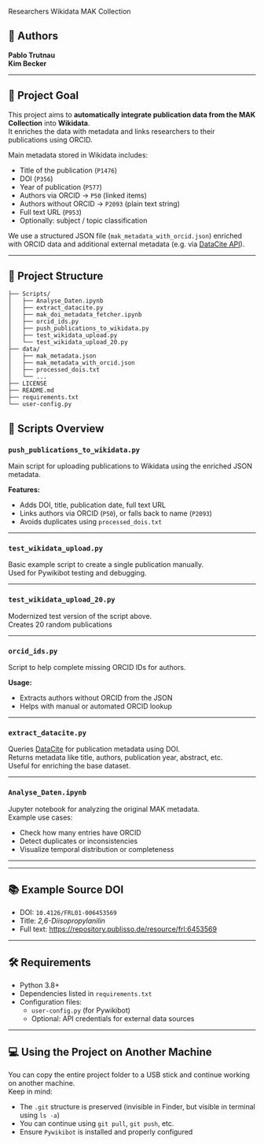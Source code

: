  Researchers Wikidata MAK Collection

## 👥 Authors  
**Pablo Trutnau**  
**Kim Becker**

---

## 🎯 Project Goal

This project aims to **automatically integrate publication data from the MAK Collection** into **Wikidata**.  
It enriches the data with metadata and links researchers to their publications using ORCID.

Main metadata stored in Wikidata includes:
- Title of the publication (`P1476`)
- DOI (`P356`)
- Year of publication (`P577`)
- Authors via ORCID → `P50` (linked items)
- Authors without ORCID → `P2093` (plain text string)
- Full text URL (`P953`)
- Optionally: subject / topic classification

We use a structured JSON file (`mak_metadata_with_orcid.json`) enriched with ORCID data and additional external metadata (e.g. via [DataCite API](https://api.datacite.org/)).

---

## 📁 Project Structure
```
├── Scripts/
│   ├── Analyse_Daten.ipynb
│   ├── extract_datacite.py
│   ├── mak_doi_metadata_fetcher.ipynb
│   ├── orcid_ids.py
│   ├── push_publications_to_wikidata.py
│   ├── test_wikidata_upload.py
│   └── test_wikidata_upload_20.py
├── data/
│   ├── mak_metadata.json
│   ├── mak_metadata_with_orcid.json
│   ├── processed_dois.txt
│   └── ...
├── LICENSE
├── README.md
├── requirements.txt
└── user-config.py
```


## 🧪 Scripts Overview

### `push_publications_to_wikidata.py`
Main script for uploading publications to Wikidata using the enriched JSON metadata.

**Features:**
- Adds DOI, title, publication date, full text URL
- Links authors via ORCID (`P50`), or falls back to name (`P2093`)
- Avoids duplicates using `processed_dois.txt`

---

### `test_wikidata_upload.py`  
Basic example script to create a single publication manually.  
Used for Pywikibot testing and debugging.

---

### `test_wikidata_upload_20.py`  
Modernized test version of the script above.  
Creates 20 random publications

---

### `orcid_ids.py`  
Script to help complete missing ORCID IDs for authors.

**Usage:**
- Extracts authors without ORCID from the JSON
- Helps with manual or automated ORCID lookup

---

### `extract_datacite.py`  
Queries [DataCite](https://api.datacite.org/) for publication metadata using DOI.  
Returns metadata like title, authors, publication year, abstract, etc.  
Useful for enriching the base dataset.

---

### `Analyse_Daten.ipynb`  
Jupyter notebook for analyzing the original MAK metadata.  
Example use cases:
- Check how many entries have ORCID
- Detect duplicates or inconsistencies
- Visualize temporal distribution or completeness

---

---

## 📚 Example Source DOI

- DOI: `10.4126/FRL01-006453569`
- Title: *2,6-Diisopropylanilin*
- Full text: https://repository.publisso.de/resource/frl:6453569

---

## 🛠️ Requirements

- Python 3.8+
- Dependencies listed in `requirements.txt`
- Configuration files:
  - `user-config.py` (for Pywikibot)
  - Optional: API credentials for external data sources

---

## 💻 Using the Project on Another Machine

You can copy the entire project folder to a USB stick and continue working on another machine.  
Keep in mind:
- The `.git` structure is preserved (invisible in Finder, but visible in terminal using `ls -a`)
- You can continue using `git pull`, `git push`, etc.
- Ensure `Pywikibot` is installed and properly configured
